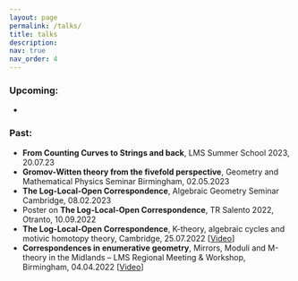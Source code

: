 ```yaml
---
layout: page
permalink: /talks/
title: talks
description: 
nav: true
nav_order: 4
---
```


<h3>Upcoming:</h3>
 <ul>
  <li></li>
</ul>


<h3>Past:</h3>
 <ul>
  <li><b>From Counting Curves to Strings and back</b>, LMS Summer School 2023, 20.07.23</li>
  <li><b>Gromov-Witten theory from the fivefold perspective</b>, Geometry and Mathematical Physics Seminar Birmingham, 02.05.2023</li>
  <li><b>The Log-Local-Open Correspondence</b>, Algebraic Geometry Seminar Cambridge, 08.02.2023</li>
  <li>Poster on <b>The Log-Local-Open Correspondence</b>, TR Salento 2022, Otranto, 10.09.2022</li>
  <li><b>The Log-Local-Open Correspondence</b>, K-theory, algebraic cycles and motivic homotopy theory, Cambridge, 25.07.2022 [<a href='https://www.newton.ac.uk/seminar/36466/'>Video</a>]</li>
  <li><b>Correspondences in enumerative geometry</b>, Mirrors, Moduli and M-theory in the Midlands – LMS Regional Meeting & Workshop, Birmingham, 04.04.2022 [<a href='https://youtu.be/1laBsG7Nik0?si=UZEDOuN5901v5Dmh'>Video</a>]</li>
</ul>